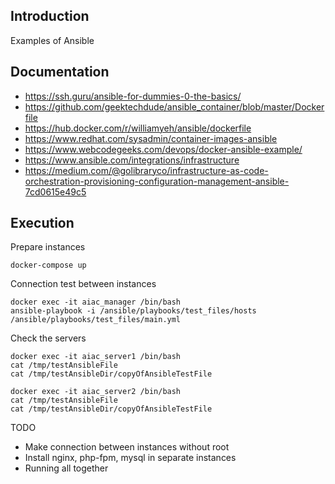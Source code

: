 
## Introduction

Examples of Ansible

## Documentation

- https://ssh.guru/ansible-for-dummies-0-the-basics/
- https://github.com/geektechdude/ansible_container/blob/master/Dockerfile
- https://hub.docker.com/r/williamyeh/ansible/dockerfile
- https://www.redhat.com/sysadmin/container-images-ansible
- https://www.webcodegeeks.com/devops/docker-ansible-example/
- https://www.ansible.com/integrations/infrastructure
- https://medium.com/@golibraryco/infrastructure-as-code-orchestration-provisioning-configuration-management-ansible-7cd0615e49c5

## Execution

Prepare instances
```
docker-compose up 
```

Connection test between instances
```
docker exec -it aiac_manager /bin/bash
ansible-playbook -i /ansible/playbooks/test_files/hosts /ansible/playbooks/test_files/main.yml
```

Check the servers
```
docker exec -it aiac_server1 /bin/bash
cat /tmp/testAnsibleFile
cat /tmp/testAnsibleDir/copyOfAnsibleTestFile
```

```
docker exec -it aiac_server2 /bin/bash
cat /tmp/testAnsibleFile
cat /tmp/testAnsibleDir/copyOfAnsibleTestFile
```

TODO

- Make connection between instances without root
- Install nginx, php-fpm, mysql in separate instances
- Running all together
